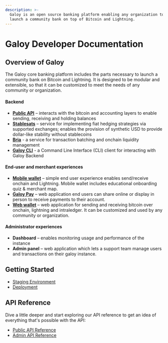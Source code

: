 ```yaml
---
description: >-
  Galoy is an open source banking platform enabling any organization to
  launch a community bank on top of Bitcoin and Lightning.
---
```


# Galoy Developer Documentation

## Overview of Galoy

The Galoy core banking platform includes the parts necessary to launch a community bank on Bitcoin and Lightning. It is designed to be modular and extensible, so that it can be customized to meet the needs of any community or organization.

#### Backend

* **[Public API](/products/public-api)** – interacts with the bitcoin and accounting layers to enable sending, receiving and holding balances
* **[Stablesats](/products/stablesats)** – service for implementing fiat hedging strategies via supported exchanges; enables the provision of synthetic USD to provide dollar-like stability without stablecoins
* **[Bria](/products/bria)** - a service for transaction batching and onchain liquidity management
* **[Galoy CLI](/products/galoy-cli)** - a Command Line Interface (CLI) client for interacting with Galoy Backend

#### End-user and merchant experiences

* **[Mobile wallet](https://github.com/GaloyMoney/galoy-mobile)** – simple end user experience enables send/receive onchain and Lightning. Mobile wallet includes educational onboarding quiz & merchant map.
* **[Galoy Pay](https://github.com/GaloyMoney/galoy-pay)** – web application end users can share online or display in person to receive payments to their account.
* **[Web wallet](https://github.com/GaloyMoney/web-wallet)** – web application for sending and receiving bitcoin over onchain, lightning and intraledger. It can be customized and used by any community or organization.

#### Administrator experiences

* **Dashboard** – enables monitoring usage and performance of the instance
* **Admin panel** – web application which lets a support team manage users and transactions on their galoy instance.

## Getting Started
* [Staging Environment](/deployment/staging-environment)
* [Deployment](/deployment/)

## API Reference
Dive a little deeper and start exploring our API reference to get an idea of everything that's possible with the API:
* [Public API Reference ](https://dev.galoy.io/public-api-reference.html)
* [Admin API Reference](https://dev.galoy.io/admin-api-reference.html)
